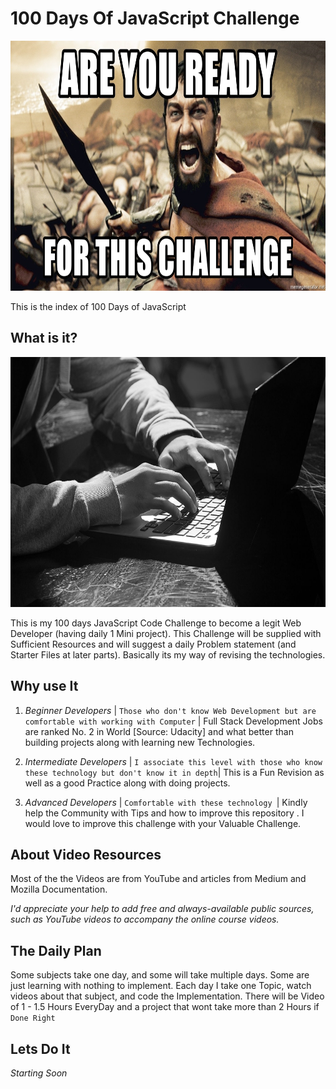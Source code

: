 # 100 Days Of JavaScript Challenge 










<img src="https://github.com/THELAZYKING/100-Days-of-JavaScript/blob/master/Images/Spartan-challenge.jpg" width="600" height="400" />





This is the index of 100 Days of JavaScript 

## What is it?








<img src="https://github.com/THELAZYKING/100-Days-of-JavaScript/blob/master/Images/coding.jpg" width="600" height="400" />

 This is my 100 days JavaScript Code Challenge to become a legit Web Developer (having daily 1 Mini project). This Challenge will be supplied with Sufficient Resources and will suggest a daily Problem statement (and Starter Files at later parts). Basically its my way of revising the technologies.


## Why use It
1. *Beginner Developers* | `Those who don't know Web Development but are comfortable with working with Computer` | Full Stack Development Jobs are ranked No. 2 in World [Source: Udacity] and what better than building projects along with learning new Technologies.

2. *Intermediate Developers* | `I associate this level with those who know these technology but don't know it in depth`| This is a Fun Revision as well as a good Practice along with doing projects.

3. *Advanced Developers* | `Comfortable with these technology `| Kindly help the Community with Tips and how to improve this repository . I would love to improve this challenge with your Valuable Challenge.


## About Video Resources
Most of the the Videos are from YouTube and articles from Medium and Mozilla Documentation. 

*I'd appreciate your help to add free and always-available public sources, such as YouTube videos to accompany the online course videos.*

## The Daily Plan

Some subjects take one day, and some will take multiple days. Some are just learning with nothing to implement.  Each day I take one Topic, watch videos about that subject, and code the Implementation.
There will be Video of 1 - 1.5 Hours EveryDay and a project that wont take more than 2 Hours if `Done Right`


## Lets Do It

*Starting Soon*

